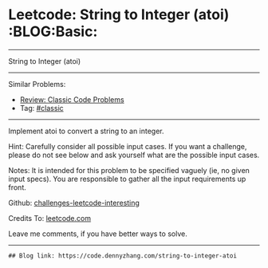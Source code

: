 # Leetcode: String to Integer (atoi)     :BLOG:Basic:


---

String to Integer (atoi)  

---

Similar Problems:  
-   [Review: Classic Code Problems](https://code.dennyzhang.com/review-classic)
-   Tag: [#classic](https://code.dennyzhang.com/tag/classic)

---

Implement atoi to convert a string to an integer.  

Hint: Carefully consider all possible input cases. If you want a challenge, please do not see below and ask yourself what are the possible input cases.  

Notes: It is intended for this problem to be specified vaguely (ie, no given input specs). You are responsible to gather all the input requirements up front.  

Github: [challenges-leetcode-interesting](https://github.com/DennyZhang/challenges-leetcode-interesting/tree/master/string-to-integer-atoi)  

Credits To: [leetcode.com](https://leetcode.com/problems/string-to-integer-atoi/description/)  

Leave me comments, if you have better ways to solve.  

---

    ## Blog link: https://code.dennyzhang.com/string-to-integer-atoi